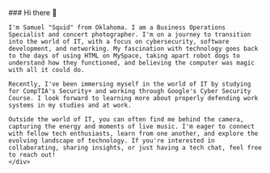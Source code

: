 <div style="display: flex;">
  <div style="flex: 1;">
    ### Hi there 👋

    I'm Samuel "Squid" from Oklahoma. I am a Business Operations Specialist and concert photographer. I'm on a journey to transition into the world of IT, with a focus on cybersecurity, software development, and networking. My fascination with technology goes back to the days of using HTML on MySpace, taking apart robot dogs to understand how they functioned, and believing the computer was magic with all it could do. 

    Recently, I've been immersing myself in the world of IT by studying for CompTIA's Security+ and working through Google's Cyber Security Course. I look forward to learning more about properly defending work systems in my studies and at work. 

    Outside the world of IT, you can often find me behind the camera, capturing the energy and moments of live music. I'm eager to connect with fellow tech enthusiasts, learn from one another, and explore the evolving landscape of technology. If you're interested in collaborating, sharing insights, or just having a tech chat, feel free to reach out!
    </div>
  <div style=flex: 1;">
  <!![Alt Text](path/to/your/IMG_3585.PNG)>
  <img src="images/IMG_3585.PNG" alt="Sqwuidy" width="100%>
  </div>
</div>

